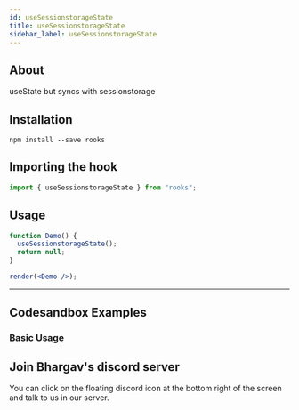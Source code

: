 ```yaml
---
id: useSessionstorageState
title: useSessionstorageState
sidebar_label: useSessionstorageState
---
```


## About

useState but syncs with sessionstorage

[//]: # "Main"

## Installation

    npm install --save rooks

## Importing the hook

```javascript
import { useSessionstorageState } from "rooks";
```

## Usage

```jsx
function Demo() {
  useSessionstorageState();
  return null;
}

render(<Demo />);
```

---

## Codesandbox Examples

### Basic Usage

## Join Bhargav's discord server

You can click on the floating discord icon at the bottom right of the screen and talk to us in our server.
